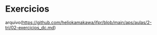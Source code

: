 # Exercicios

arquivo(https://github.com/heliokamakawa/ifpr/blob/main/aps/aulas/2-tri/02-exercicios_dc.md)


